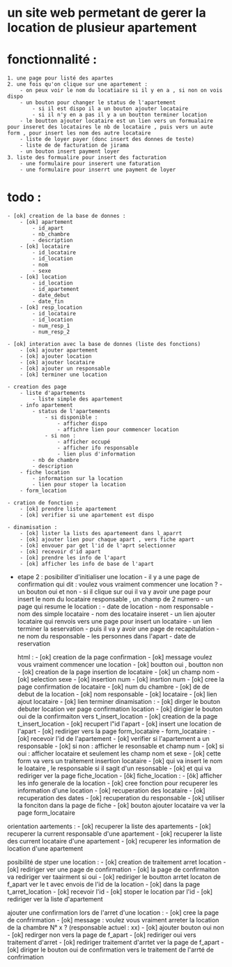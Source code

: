 # un site web permetant de gerer la location de plusieur apartement

# fonctionnalité :

    1. une page pour listé des apartes
    2. une fois qu'on clique sur une apartement :
        - on peux voir le nom du locatiaire si il y en a , si non on vois dispo
        - un bouton pour changer le status de l'apartement
            - si il est dispo il a un bouton ajouter locataire
            - si il n'y en a pas il y a un boutton terminer location
        - le boutton ajouter locataire est un lien vers un formualaire pour inseret des locataires le nb de locataire , puis vers un aute form , pour insert les nom des autre locataire
        - liste de loyer payer (donc insert des donnes de teste)
        - liste de de facturation de jirama
        - un bouton insert payment loyer
    3. liste des formualire pour insert des facturation
        - une formulaire pour inserert une faturation
        - une formulaire pour inserrt une payment de loyer

# todo :

    - [ok] creation de la base de donnes :
        - [ok] apartement
            - id_apart
            - nb_chambre
            - description
        - [ok] locataire
            - id_locataire
            - id_location
            - nom
            - sexe
        - [ok] location
            - id_location
            - id_apartement
            - date_debut
            - date_fin
        - [ok] resp_location
            - id_locataire
            - id_location
            - num_resp_1
            - num_resp_2

    - [ok] interation avec la base de donnes (liste des fonctions)
        - [ok] ajouter apartement
        - [ok] ajouter location
        - [ok] ajouter locataire
        - [ok] ajouter un responsable
        - [ok] terminer une location

    - creation des page 
        - liste d'apartements
            - liste simple des apartement
        - info apartement
            - status de l'apartements
                - si disponible :
                    - afficher dispo
                    - affichre lien pour commencer location
                - si non :
                    - afficher occupé
                    - afficher ifo responsable
                    - lien plus d'information
            - nb de chambre
            - description
        - fiche location
            - information sur la location
            - lien pour stoper la location
        - form_location

    - cration de fonction ;
        - [ok] prendre liste apartement
        - [ok] verifier si une apartement est dispo
    
    - dinamisation :
        - [ok] lister la lists des apartemeent dans l_aparrt
        - [ok] ajouter lien pour chaque apart , vers fiche apart
        - [ok] envouer par get l'id de l'aprt selectionner
        - [ok] recevoir d'id apart 
        - [ok] prendre les info de l'apart
        - [ok] afficher les info de base de l'apart 

- etape 2 :
    posibiliter d'initialiser une location 
        - il y a une page de confirmation qui dit : voulez vous vraiment commencer une location ?
        - un bouton oui et non
        - si il clique sur oui il va y avoir une page pour insert le nom du locataire responsable , un champ de  2 numero
        - un page qui resume le location  :
            - date de location
            - nom responsable
            - nom des simple locataire
            - nom des locataire inseret
        - un lien ajouter locataire qui renvois vers une page pour insert un locataire 
        - un lien terminer la seservation
        - puis il va y avoir une page de recapitulation
            - ne nom du responsable 
            - les personnes dans l'apart
            - date de reservation

    html :
        - [ok] creation de la page confirmation
            - [ok] message voulez vous vraiment commencer une location
            - [ok] boutton oui , boutton non
        - [ok] creation de la page insertion de locataire
            - [ok] un champ nom
            - [ok] selection sexe
            - [ok] insertion num 
            - [ok] insrtion num
        - [ok] cree la page confirmation de locataire
            - [ok] num du chambre 
            - [ok] de de debut de la location
            - [ok] nom responsable
            - [ok] locataire
            - [ok] lien ajout locataire 
            - [ok] lien terminer
    dinamisation :
        - [ok] dirger le bouton debuter location ver page confirmation location 
        - [ok] dirigier le bouton oui de la confirmaiton vers t_insert_location
        - [ok] creation de la page t_insert_location
            - [ok] recupert l"id l'apart
            - [ok] insert une location de l'apart
            - [ok] rediriger vers la page form_locataire
        - form_locataire :
            - [ok] recevoir l'id de l'apartement
            - [ok] verifier si l'apartement a un responsable
                - [ok] si non : afficher le resonsable et champ num
                - [ok] si oui : afficher locataire et seulement les champ nom et sexe
            - [ok] cette form va vers un traitement insertion locataire
            - [ok] qui va insert le nom le loataire , le responsable si il sagit d'un resonsable
            - [ok] et qui va rediriger ver la page fiche_location 
        - [ôk] fiche_location :
            - [ôk] afficher les info generale de la location
                - [ok] cree fonction pour recuperer les information d'une location
                    - [ok] recuperation des locataire
                    - [ok] recuperation des dates 
                    - [ok] recuperation du responsable
                - [ok] utiliser la fonciton dans la page de fiche 
            - [ok] bouton ajouter locataire va ver la page form_locataire



orientation aartements :
    - [ok] recuperer la liste des apartements
    - [ok] recuperer la current responsable d'une apartement 
    - [ok] recuperer la liste des current locataire d'une apartement
    - [ok] recuperer les information de location d'une apartement

posibilité de stper une location :
    - [ok] creation de traitement arret location
    - [ok] rediriger ver une page de confirmation 
    - [ok] la page de confirmaiton va rediriger ver taairment si oui 
    - [ok] rediriger le boutton arrtet locaton de f_apart ver le t avec envois de l'id de la location
    - [ok] dans la page t_arret_location
        - [ok] recevoir l'id
        - [ok] stoper le location par l'id 
        - [ok] rediriger ver la liste d'apartement

ajouter une confirmation lors de l'arret d'une location :
    - [ok] cree la page de confrirmation
        - [ok] message : voulez vous vraiment arreter la location de la chambre N° x ? (responsable actuel : xx)
        - [ok] ajouter bouton oui non 
        - [ok] redirger non vers la page de f_apart 
        - [ok] rediriger oui vers traitement d'arret 
        - [ok] rediriger traitement d'arrtet ver la page de f_apart
    - [ok] diriger le bouton oui de confirmation vers le traitement de  l'arrté de confrimation
